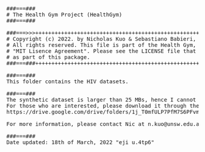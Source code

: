 <pre>
###===### 
# The Health Gym Project (HealthGym)
###===###

###===>>>++++++++++++++++++++++++++++++++++++++++++++++++++++++++++++++++++++++++++++++
# Copyright (c) 2022. by Nicholas Kuo & Sebastiano Babieri, UNSW.                     +
# All rights reserved. This file is part of the Health Gym, and is released under the +
# "MIT Lisence Agreement". Please see the LICENSE file that should have been included +
# as part of this package.                                                            +
###===###++++++++++++++++++++++++++++++++++++++++++++++++++++++++++++++++++++++++++++++

###===###
This folder contains the HIV datasets.

###===###
The synthetic dataset is larger than 25 MBs, hence I cannot upload it to GitHub.
For those who are interested, please download it through the following Google Drive
https://drive.google.com/drive/folders/1j_T0mfULP7PfM7S6PFvmODC7z23yoYG2?usp=sharing

For more information, please contact Nic at n.kuo@unsw.edu.au .

###===###
Date updated: 18th of March, 2022 "eji u.4tp6"
